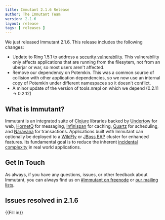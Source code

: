 ```yaml
---
title: Immutant 2.1.6 Release
author: The Immutant Team
version: 2.1.6
layout: release
tags: [ releases ]
---
```


We just released Immutant 2.1.6. This release includes the following changes:

* Update to Ring 1.5.1 to address a [security vulnerability]. This
  vulnerability only affects applications that are running from the
  filesytem, not from an uberjar or war, so most users aren't affected.
* Remove our dependency on Potemkin. This was a common source of
  collision with other application dependencies, so we now use an
  internal copy of Potemkin under different namespaces so it doesn't
  conflict.
* A minor update of the version of tools.nrepl on which we depend
  (0.2.11 -> 0.2.12)

## What is Immutant?

Immutant is an integrated suite of [Clojure](http://clojure.org)
libraries backed by [Undertow] for web, [HornetQ] for messaging,
[Infinispan] for caching, [Quartz] for scheduling, and [Narayana] for
transactions. Applications built with Immutant can optionally be
deployed to a [WildFly] or [JBoss EAP] cluster for enhanced features. Its
fundamental goal is to reduce the inherent
[incidental complexity](http://en.wikipedia.org/wiki/Accidental_complexity)
in real world applications.

## Get In Touch

As always, if you have any questions, issues, or other feedback about
Immutant, you can always find us on
[#immutant on freenode](/community/) or
[our mailing lists](/community/mailing_lists).

## Issues resolved in 2.1.6

{{Fill in}}

[security vulnerability]: https://groups.google.com/d/msg/clojure-sec/WOMCpKAFkDE/ObzkAYhnBgAJ
[WildFly]: http://wildfly.org/
[Infinispan]: http://infinispan.org
[HornetQ]: http://jboss.org/hornetq/
[Undertow]: http://undertow.io
[Quartz]: http://quartz-scheduler.org/
[Narayana]: http://www.jboss.org/narayana
[JBoss EAP]: http://www.jboss.org/products/eap/overview/
